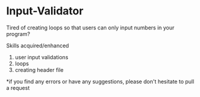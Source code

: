 # Input-Validator
Tired of creating loops so that users can only input numbers in your program?

Skills acquired/enhanced
1. user input validations
2. loops
3. creating header file

*if you find any errors or have any suggestions, please don't hesitate to pull a request
